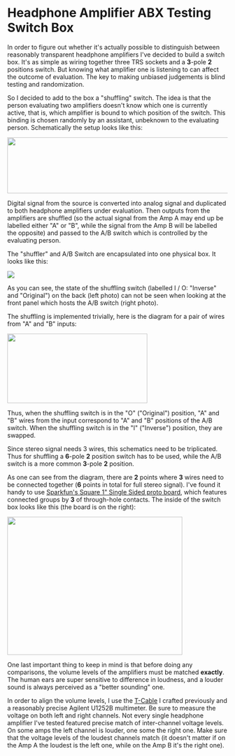 # Headphone Amplifier ABX Testing Switch Box

In order to figure out whether it's actually possible to distinguish
between reasonably transparent headphone amplifiers I've decided to
build a switch box. It's as simple as wiring together three TRS sockets
and a **3**-pole **2** positions switch. But knowing what amplifier one
is listening to can affect the outcome of evaluation. The key to making
unbiased judgements is blind testing and randomization.

So I decided to add to the box a "shuffling" switch. The idea is that
the person evaluating two amplifiers doesn't know which one is currently
active, that is, which amplifier is bound to which position of the
switch. This binding is chosen randomly by an assistant, unbeknown to
the evaluating person. Schematically the setup looks like this:

[<img src="https://docs.google.com/drawings/d/1cFjf-aRE3Jvdq5JEqNvYnTDQd4QTqb-VcAxVPSZGhHU/pub?w=998&amp;amp;h=200" width="640" height="128" />](https://docs.google.com/drawings/d/1cFjf-aRE3Jvdq5JEqNvYnTDQd4QTqb-VcAxVPSZGhHU/pub?w=998&amp;h=200)

Digital signal from the source is converted into analog signal and
duplicated to both headphone amplifiers under evaluation. Then outputs
from the amplifiers are shuffled (so the actual signal from the Amp A
may end up be labelled either "A" or "B", while the signal from the Amp
B will be labelled the opposite) and passed to the A/B switch which is
controlled by the evaluating person.

The "shuffler" and A/B Switch are encapsulated into one physical box. It
looks like this:

[![](https://2.bp.blogspot.com/-w05fj4bIapY/WPwys1lZJwI/AAAAAAAALZc/0--2F4h0q6cW79slKQrFBoC5fMrrCItZwCLcB/s1600/abx-box-outside.jpg)](https://2.bp.blogspot.com/-w05fj4bIapY/WPwys1lZJwI/AAAAAAAALZc/0--2F4h0q6cW79slKQrFBoC5fMrrCItZwCLcB/s1600/abx-box-outside.jpg)

As you can see, the state of the shuffling switch (labelled I / O:
"Inverse" and "Original") on the back (left photo) can not be seen when
looking at the front panel which hosts the A/B switch (right photo).

The shuffling is implemented trivially, here is the diagram for a pair
of wires from "A" and "B" inputs:

[<img src="https://docs.google.com/drawings/d/1Hkqp5KYydzRzwQJAsOhm8caeVfAeq_KRdztqWl6pIec/pub?w=537&amp;amp;h=267" width="320" height="159" />](https://docs.google.com/drawings/d/1Hkqp5KYydzRzwQJAsOhm8caeVfAeq_KRdztqWl6pIec/pub?w=537&amp;h=267)

Thus, when the shuffling switch is in the "O" ("Original") position, "A"
and "B" wires from the input correspond to "A" and "B" positions of the
A/B switch. When the shuffling switch is in the "I" ("Inverse")
position, they are swapped.

Since stereo signal needs 3 wires, this schematics need to be
triplicated. Thus for shuffling a **6**-pole **2** position switch has
to be used, while the A/B switch is a more common **3**-pole **2**
position.

As one can see from the diagram, there are **2** points where **3**
wires need to be connected together (**6** points in total for full
stereo signal). I've found it handy to use [Sparkfun's Square 1" Single
Sided proto board](https://www.sparkfun.com/products/8808), which
features connected groups by **3** of through-hole contacts. The inside
of the switch box looks like this (the board is on the right):

[<img src="https://1.bp.blogspot.com/-hpOFY3hl2ao/WP0MLlco_dI/AAAAAAAALZw/hT1vx3XT06opKeawkxt57moDcmj18V92wCLcB/s400/IMG_20170405_130858.jpg" width="400" height="316" />](https://1.bp.blogspot.com/-hpOFY3hl2ao/WP0MLlco_dI/AAAAAAAALZw/hT1vx3XT06opKeawkxt57moDcmj18V92wCLcB/s1600/IMG_20170405_130858.jpg)

One last important thing to keep in mind is that before doing any
comparisons, the volume levels of the amplifiers must be matched
**exactly**. The human ears are super sensitive to difference in
loudness, and a louder sound is always perceived as a "better sounding"
one.

In order to align the volume levels, I use the
[T-Cable](/2017/04/t-cable-for-output-level-measurements.html)
I crafted previously and a reasonably precise Agilent U1252B multimeter.
Be sure to measure the voltage on both left and right channels. Not
every single headphone amplifier I've tested featured precise match of
inter-channel voltage levels. On some amps the left channel is louder,
one some the right one. Make sure that the voltage levels of the loudest
channels match (it doesn't matter if on the Amp A the loudest is the
left one, while on the Amp B it's the right one).

